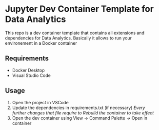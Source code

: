 # Jupyter Dev Container Template for Data Analytics

This repo is a dev container template that contains all extensions and dependencies for Data Analytics. Basically it allows to run your environement in a Docker container

## Requirements

- Docker Desktop
- Visual Studio Code

## Usage


1. Open the project in VSCode
2. Update the dependencies in requirements.txt (if necessary)
 *Every further changes that file require to Rebuild the container to take effect*
3. Open the dev container using 
View -> Command Palette -> Open in container

